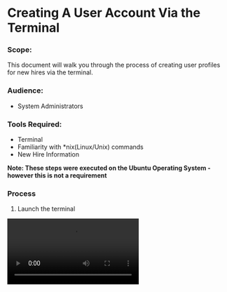 # Creating A User Account Via the Terminal

### Scope:
This document will walk you through the process of creating user profiles for new hires via the terminal.

### Audience:
* System Administrators 

### Tools Required:
* Terminal
* Familiarity with *nix(Linux/Unix) commands 
* New Hire Information


**Note: These steps were executed on the Ubuntu Operating System - however this is not a requirement**

### Process
1. Launch the terminal

![](https://github.com/SadeCJohnson/Technical-Write-Ups/blob/main/User-Accounts/resources/visual-steps/terminal-launch.mp4?raw=true)
